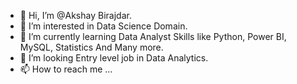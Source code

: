 - 👋 Hi, I’m @Akshay Birajdar.
- 👀 I’m interested in Data Science Domain.
- 🌱 I’m currently learning Data Analyst Skills like Python, Power BI, MySQL, Statistics And Many more.
- 💞️ I’m looking Entry level job in Data Analytics.
- 📫 How to reach me ...

<!---
Oyeakshay/Oyeakshay is a ✨ special ✨ repository because its `README.md` (this file) appears on your GitHub profile.
You can click the Preview link to take a look at your changes.
--->
